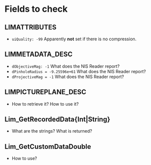# Fields to check

## LIMATTRIBUTES

* `uiQuality: -99` Apparently **not** set if there is no compression.
  
## LIMMETADATA_DESC

* `dObjectiveMag: -1` What does the NIS Reader report?
* `dPinholeRadius = -9.25596e+61` What does the NIS Reader report?
* `dProjectiveMag = -1`  What does the NIS Reader report?

## LIMPICTUREPLANE_DESC

* How to retrieve it? How to use it?

## Lim_GetRecordedData{Int|String}

* What are the strings? What is returned?

## Lim_GetCustomDataDouble

* How to use? 
